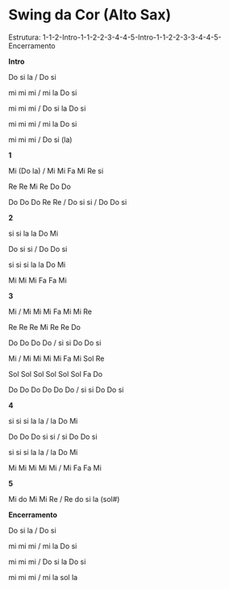 # **Swing da Cor (Alto Sax)**

Estrutura:
1-1-2-Intro-1-1-2-2-3-4-4-5-Intro-1-1-2-2-3-3-4-4-5-Encerramento

**Intro**

Do si la / Do si

mi mi mi / mi la Do si

mi mi mi / Do si la Do si

mi mi mi / mi la Do si

mi mi mi / Do si (la)

**1**

Mi (Do la) / Mi Mi Fa Mi Re si

Re Re Mi Re Do Do

Do Do Do Re Re / Do si si / Do Do si

**2**

si si la la Do Mi

Do si si / Do Do si

si si si la la Do Mi

Mi Mi Mi Fa Fa Mi

**3**

Mi / Mi Mi Mi Fa Mi Mi Re

Re Re Re Mi Re Re Do

Do Do Do Do / si si Do Do si

Mi / Mi Mi Mi Mi Fa Mi Sol Re

Sol Sol Sol Sol Sol Sol Fa Do

Do Do Do Do Do Do / si si Do Do si

**4**

si si si la la / la Do Mi

Do Do Do si si / si Do Do si

si si si la la / la Do Mi

Mi Mi Mi Mi Mi / Mi Fa Fa Mi

**5**

Mi do Mi Mi Re / Re do si la (sol#)

**Encerramento**

Do si la / Do si

mi mi mi / mi la Do si

mi mi mi / Do si la Do si

mi mi mi / mi la sol la